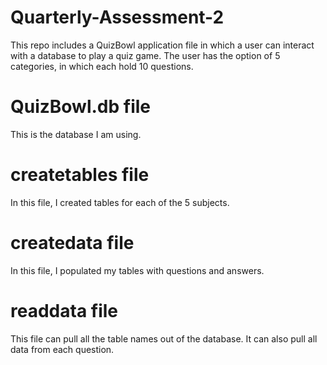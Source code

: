 # Quarterly-Assessment-2
This repo includes a QuizBowl application file in which a user can interact with a database to play a quiz game. The user has the option of 5 categories, in which each hold 10 questions.

# QuizBowl.db file
This is the database I am using.

# createtables file
In this file, I created tables for each of the 5 subjects.

# createdata file
In this file, I populated my tables with questions and answers.

# readdata file
This file can pull all the table names out of the database. It can also pull all data from each question.